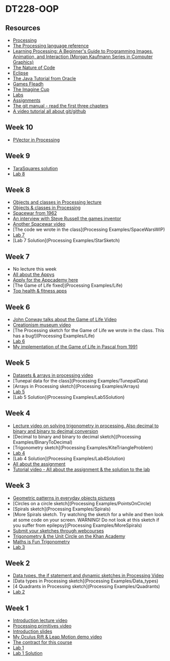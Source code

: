 DT228-OOP
=========

Resources
---------
* [Processing](http://processing.org)
* [The Processing language reference](http://processing.org/reference/)
* [Learning Processing: A Beginner's Guide to Programming Images, Animation, and Interaction (Morgan Kaufmann Series in Computer Graphics)](http://http://www.learningprocessing.com/)
* [The Nature of Code](http://natureofcode.com/)
* [Eclipse](http://eclipse.org)
* [The Java Tutorial from Oracle](http://docs.oracle.com/javase/tutorial/)
* [Games Fleadh](http://www.gamesfleadh.ie/)
* [The Imagine Cup](https://www.imaginecup.com/)
* [Labs](Labs/index.md)
* [Assignments](Labs/assignments.md)
* [The git manual - read the first three chapters](http://git-scm.com/documentation)
* [A video tutorial all about git/github](https://www.youtube.com/watch?v=p_PGUltnB6w)

Week 10
-------
* [PVector in Processing](https://www.processing.org/tutorials/pvector/)

Week 9
------
* [TaraSquares solution](https://github.com/skooter500/TaraSquares)
* [Lab 8](Labs/index.md)

Week 8
------
* [Objects and classes in Processing lecture](https://www.youtube.com/watch?v=A0lrjE9MGRk&list=UUyCtwxWozKoX3iMd75S3N1g)
* [Objects & classes in Processing](https://www.processing.org/reference/class.html)
* [Spacewar from 1962](https://www.youtube.com/watch?v=Rmvb4Hktv7U)
* [An interview with Steve Russell the games inventor](https://www.youtube.com/watch?v=PnJvZHegg8I)
* [Another Spacewar video](https://www.youtube.com/watch?v=X58CdkLVr6A)
* [The code we wrote in the class](Processing Examples/SpaceWarsWIP)
* [Lab 7](Labs/index.md)
* [Lab 7 Solution](Processing Examples/StarSketch)

Week 7
------
* No lecture this week
* [All about the Appys](http://1drv.ms/1rNQudK)
* [Apply for the Appcademy here](http://www.theappys.ie/)
* [The Game of Life fixed](Processing Examples/Life)
* [Top health & fitness apps](http://greatist.com/fitness/best-health-fitness-apps)


Week 6
------
* [John Conway talks about the Game of Life Video](https://www.youtube.com/watch?v=FdMzngWchDk)
* [Creationism museum video](https://www.youtube.com/watch?v=TME30pPBw58)
* [The Processing sketch for the Game of Life we wrote in the class. This has a bug!](Processing Examples/Life)
* [Lab 6](Labs/index.md)
* [My implementation of the Game of Life in Pascal from 1991](Tutorials/LIFE.PAS)
 
Week 5
------
* [Datasets & arrays in processing video](https://www.youtube.com/watch?v=ccnjXlSnL2Y)
* [Tunepal data for the class](Processing Examples/TunepalData)
* [Arrays in Processing sketch](Processing Examples/Arrays)
* [Lab 5](Labs/index.md)
* [Lab 5 Solution](Processing Examples/Lab5Solution)

Week 4
------
* [Lecture video on solving trigonometry in processing. Also decimal to binary and binary to decimal conversion](https://www.youtube.com/watch?v=xhRCdHRi-Xk)
* [Decimal to binary and binary to decimal sketch](Processing Examples/BinaryToDecimal)
* [Trigonometry sketch](Processing Examples/KiteTriangleProblem)
* [Lab 4](Labs/index.md)
* [Lab 4 Solution](Processing Examples/Lab4Solution)
* [All about the assignment](Labs/assignments.md)
* [Tutorial video - All about the assignment & the solution to the lab](http://youtu.be/Jy6X1RZgh-Q)

Week 3
------
* [Geometric patterns in everyday objects pictures](https://picasaweb.google.com/102641008582291248101/Geometry)
* [Circles on a circle sketch](Processing Examples/PointsOnCircle)
* [Spirals sketch](Processing Examples/Spirals)
* [More Spirals sketch. Try watching the sketch for a while and then look at some code on your screen. WARNING! Do not look at this sketch if you suffer from epilepsy](Processing Examples/MoreSpirals)
* [Submit your sketches through webcourses](http://dit.ie/webcourses)
* [Trigonometry & the Unit Circle on the Khan Academy](https://www.khanacademy.org/math/trigonometry)
* [Maths is Fun Trigonometry](http://www.mathsisfun.com/sine-cosine-tangent.html)
* [Lab 3](Labs/index.md)

Week 2
------
* [Data types, the if statement and dynamic sketches in Processing Video]()
* [Data types in Processing sketch](Processing Examples/Data_types)
* [4 Quadrants in Processing sketch](Processing Examples/Quadrants)
* [Lab 2](Labs/index.md)

Week 1
------
* [Introduction lecture video](https://www.youtube.com/watch?v=ldB9R9jes0U)
* [Processing primitives video](https://www.youtube.com/watch?v=8108O5q4cAQ)
* [Introduction slides](http://1drv.ms/1DbfIMl)
* [My Oculus Rift & Leap Motion demo video](https://www.youtube.com/watch?v=jtU5_HnSmv0) 
* [The contract for this course](http://1drv.ms/1DbmnG9)
* [Lab 1](Labs/index.md)
* [Lab 1 Solution](Processing%20Examples/Lab1Solution)

